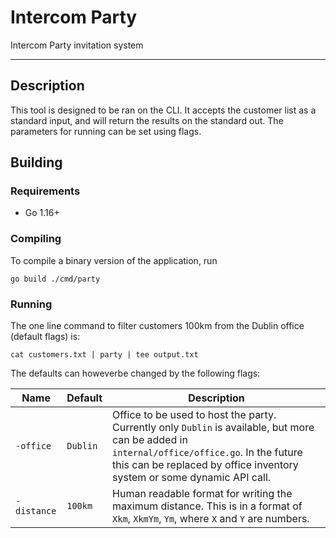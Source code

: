 # Intercom Party

Intercom Party invitation system

---

## Description

This tool is designed to be ran on the CLI. It accepts the customer list as a
standard input, and will return the results on the standard out. The parameters
for running can be set using flags.

## Building

### Requirements

- Go 1.16+

### Compiling

To compile a binary version of the application, run

```shell
go build ./cmd/party
```

### Running

The one line command to filter customers 100km from the Dublin office (default
flags) is:

```shell
cat customers.txt | party | tee output.txt
```

The defaults can howeverbe changed by the following flags:

| Name        | Default   | Description |
| ----------- | --------- | ----------- |
| `-office`   | `Dublin`  | Office to be used to host the party. Currently only `Dublin` is available, but more can be added in `internal/office/office.go`. In the future this can be replaced by office inventory system or some dynamic API call.
| `-distance` | `100km` | Human readable format for writing the maximum distance. This is in a format of `Xkm`, `XkmYm`, `Ym`, where `X` and `Y` are numbers.
